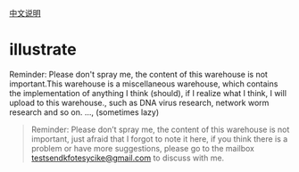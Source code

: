 [中文说明](./README_CN.md)
# illustrate
Reminder: Please don't spray me, the content of this warehouse is not important.This warehouse is a miscellaneous warehouse, which contains the implementation of anything I think (should), if I realize what I think, I will upload to this warehouse., such as DNA virus research, network worm research and so on. ..., (sometimes lazy)

> Reminder: Please don’t spray me, the content of this warehouse is not important, just afraid that I forgot to note it here, if you think there is a problem or have more suggestions, please go to the mailbox testsendkfotesycike@gmail.com to discuss with me.
